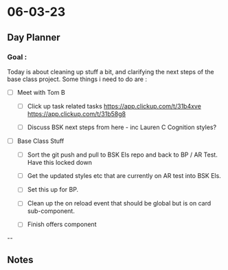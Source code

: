 # 06-03-23

## Day Planner

### Goal :
Today is about cleaning up stuff a bit, and clarifying the next steps of the base class project. Some things i need to do are :


- [ ] Meet with Tom B
    - [ ] Click up task related tasks
        https://app.clickup.com/t/31b4xve
        https://app.clickup.com/t/31b58g8

    - [ ] Discuss BSK next steps from here
          - inc Lauren C Cognition styles?


- [ ] Base Class Stuff
  - [ ] Sort the git push and pull to BSK Els repo and back to BP / AR Test. Have this locked down
  - [ ] Get the updated styles etc that are currently on AR test into BSK Els.
  - [ ] Set this up for BP.
  - [ ] Clean up the on reload event that should be global but is on card sub-component.
  - [ ] Finish offers component



--

## Notes

###
